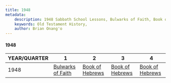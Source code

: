 ```yaml
---
title: 1948
metadata:
    description: 1948 Sabbath School Lessons, Bulwarks of Faith, Book of Hebrews, Book of Hebrews, Book of Hebrews
    keywords: Old Testament History,
    author: Brian Onang'o
---
```


#### 1948

YEAR/QUARTER |   1  | 2| 3| 4
-------------|------------|---|--|---
1948   |  [Bulwarks of Faith](/1941-1950/1948/quarter1) | [Book of Hebrews](/1941-1950/1948/quarter2) | [Book of Hebrews](/1941-1950/1948/quarter3) | [Book of Hebrews](/1941-1950/1948/quarter4) |
 